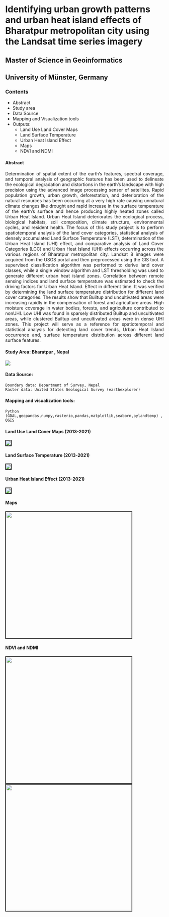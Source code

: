 # Identifying urban growth patterns and urban heat island effects of Bharatpur metropolitan city using the Landsat time series imagery

## Master of Science in Geoinformatics 
## University of Münster, Germany

### Contents
* Abstract
* Study area
* Data Source 
* Mapping and Visualization tools
* Outputs:
   * Land Use Land Cover Maps
   * Land Surface Temperature 
   * Urban Heat Island Effect
   * Maps
   * NDVI and NDMI

#### Abstract
<p align="justify">Determination of spatial extent of the earth’s features, spectral coverage, and temporal analysis of geographic features has been used to delineate the ecological degradation and distortions in the earth’s landscape with high precision using the advanced image processing sensor of satellites. Rapid population growth, urban growth, deforestation, and deterioration of the natural resources has been occurring at a very high rate causing unnatural climate changes like drought and rapid increase in the surface temperature of the earth’s surface and hence producing highly heated zones called Urban Heat Island. Urban Heat Island deteriorates the ecological process, biological habitats, soil composition, climate structure, environmental cycles, and resident health. The focus of this study project is to perform spatiotemporal analysis of the land cover categories, statistical analysis of densely accumulated Land Surface Temperature (LST), determination of the Urban Heat Island (UHI) effect, and comparative analysis of Land Cover Categories (LCC) and Urban Heat Island (UHI) effects occurring across the various regions of Bharatpur metropolitan city. Landsat 8 images were acquired from the USGS portal and then preprocessed using the GIS tool. A supervised classification algorithm was performed to derive land cover classes, while a single window algorithm and LST thresholding was used to generate different urban heat island zones. Correlation between remote sensing indices and land surface temperature was estimated to check the driving factors for Urban Heat Island. Effect in different time. It was verified by determining the land surface temperature distribution for different land cover categories. The results show that Builtup and uncultivated areas were increasing rapidly in the compensation of forest and agriculture areas. High moisture coverage in water bodies, forests, and agriculture contributed to nonUHI. Low UHI was found in sparsely distributed Builtup and uncultivated areas, while clustered Builtup and uncultivated areas were in dense UHI zones. This project will serve as a reference for spatiotemporal and statistical analysis for detecting land cover trends, Urban Heat Island occurrence and, surface temperature distribution across different land surface features.
</p>

#### Study Area: Bharatpur , Nepal
<div>
  <img src='https://github.com/shiwakotisurendra/Master-thesis-Surendra/blob/master/images/aoi.jpg' style='position:center'>
</div>

#### Data Source: 
````
Boundary data: Department of Survey, Nepal
Raster data: United States Geological Survey (earthexplorer)
````
#### Mapping and visualization tools: 
````
Python (GDAL,geopandas,numpy,rasterio,pandas,matplotlib,seaborn,pylandtemp) , QGIS
````
#### Land Use Land Cover Maps (2013-2021)
<div>
  <img src='/Templates/html/images/lulc.gif' style='position:center;border:solid 2px';>
</div>

#### Land Surface Temperature (2013-2021)
<div>
  <img src='/Templates/html/images/LSTT.gif' style='position:center;border:solid 2px';>
</div>

####  Urban Heat Island Effect (2013-2021)
<div>
  <img src='/Templates/html/images/uhi.gif' style='position:center;border:solid 2px';>
</div>

#### Maps 
<div>
  <img src='/Templates/html/images/thesis-1.gif' height=400px style='position:center;border:solid 2px'>
</div>

#### NDVI and NDMI 
<div>
  <img src='/Templates/html/images/ndvi.gif' height=400px style='position:right;border:solid 2px' >
  <img src='/Templates/html/images/ndmi.gif' height=400px style='position:right;border:solid 2px'>
</div>

